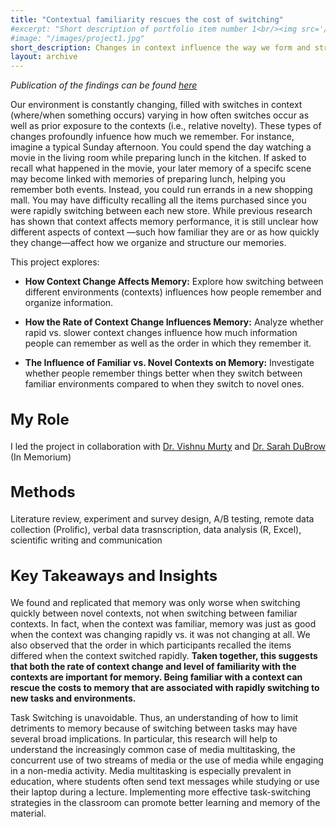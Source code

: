 ```yaml
---
title: "Contextual familiarity rescues the cost of switching"
#excerpt: "Short description of portfolio item number 1<br/><img src='/images/500x300.png'>"
#image: "/images/project1.jpg"
short_description: Changes in context influence the way we form and structure memories. Yet, little is known about how qualitatively different types of context switches shape memory organization. These studies demonstrate that how often the context changes and the level of familiarity with the context influences the structure and organization of memory.
layout: archive
---
```



_Publication of the findings can be found [here](http://lindsay-rait.github.io/files/pbr_2023.pdf)_

Our environment is constantly changing, filled with switches in context (where/when something occurs) varying in how often switches occur as well as prior exposure to the contexts (i.e., relative novelty).  These types of changes profoundly infuence how much we remember. For instance, imagine a typical Sunday afternoon. You could spend the day watching a movie in the living room while preparing lunch in the kitchen. 
If asked to recall what happened in the movie, your later memory of a specifc scene may become linked with memories of preparing lunch, helping you remember both events. Instead, you could run errands in a new shopping mall. You may have difficulty recalling all the items purchased since you were rapidly switching between each new store. 
While previous research has shown that context affects memory performance, it is still unclear how different aspects of context —such how familiar they are or as how quickly they change—affect how we organize and structure our memories. 

This project explores: 

* **How Context Change Affects Memory:** Explore how switching between different environments (contexts) influences how people remember and organize information.

* **How the Rate of Context Change Influences Memory:** Analyze whether rapid vs. slower context changes influence how much information people can remember as well as the order in which they remember it. 

* **The Influence of Familiar vs. Novel Contexts on Memory:** Investigate whether people remember things better when they switch between familiar environments compared to when they switch to novel ones.

<h2 style="font-size:24px;">My Role</h2>

I led the project in collaboration with [Dr. Vishnu Murty](https://www.adaptivememorylab.com/) and [Dr. Sarah DuBrow](https://www.dubrowlab.org/) (In Memorium) 


<h2 style="font-size:24px;">Methods</h2>

Literature review, experiment and survey design, A/B testing, remote data collection (Prolific), verbal data trasnscription, data analysis (R, Excel), scientific writing and communication 

<h2 style="font-size:24px;">Key Takeaways and Insights</h2>

We found and replicated that memory was only worse when switching quickly between novel contexts, not when switching between familiar contexts. In fact, when the context was familiar, memory was just as good when the context was changing rapidly vs. it was not changing at all. We also observed that the order in which participants recalled the items differed when the context switched rapidly. **Taken together, this suggests that both the rate of context change and level of familiarity with the contexts are important for memory. Being familiar with a context can rescue the costs to memory that are associated with rapidly switching to new tasks and environments.**

Task Switching is unavoidable. Thus, an understanding of how to limit detriments to memory because of switching between tasks may have several broad implications. In particular, this research will help to understand the increasingly common case of media multitasking, the concurrent use of two streams of media or the use of media while engaging in a non-media activity. Media multitasking is especially prevalent in education, where students often send text messages while studying or use their laptop during a lecture. Implementing more effective task-switching strategies in the classroom can promote better learning and memory of the material.
